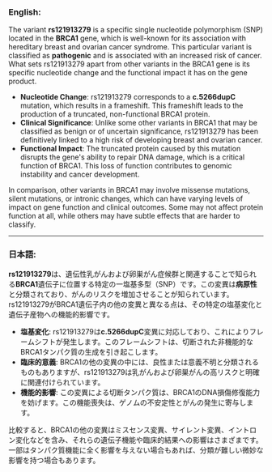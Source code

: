 ### English:
The variant **rs121913279** is a specific single nucleotide polymorphism (SNP) located in the **BRCA1** gene, which is well-known for its association with hereditary breast and ovarian cancer syndrome. This particular variant is classified as **pathogenic** and is associated with an increased risk of cancer. What sets rs121913279 apart from other variants in the BRCA1 gene is its specific nucleotide change and the functional impact it has on the gene product.

- **Nucleotide Change**: rs121913279 corresponds to a **c.5266dupC** mutation, which results in a frameshift. This frameshift leads to the production of a truncated, non-functional BRCA1 protein.
- **Clinical Significance**: Unlike some other variants in BRCA1 that may be classified as benign or of uncertain significance, rs121913279 has been definitively linked to a high risk of developing breast and ovarian cancer.
- **Functional Impact**: The truncated protein caused by this mutation disrupts the gene's ability to repair DNA damage, which is a critical function of BRCA1. This loss of function contributes to genomic instability and cancer development.

In comparison, other variants in BRCA1 may involve missense mutations, silent mutations, or intronic changes, which can have varying levels of impact on gene function and clinical outcomes. Some may not affect protein function at all, while others may have subtle effects that are harder to classify.

---

### 日本語:
**rs121913279**は、遺伝性乳がんおよび卵巣がん症候群と関連することで知られる**BRCA1**遺伝子に位置する特定の一塩基多型（SNP）です。この変異は**病原性**と分類されており、がんのリスクを増加させることが知られています。rs121913279がBRCA1遺伝子内の他の変異と異なる点は、その特定の塩基変化と遺伝子産物への機能的影響です。

- **塩基変化**: rs121913279は**c.5266dupC**変異に対応しており、これによりフレームシフトが発生します。このフレームシフトは、切断された非機能的なBRCA1タンパク質の生成を引き起こします。
- **臨床的意義**: BRCA1の他の変異の中には、良性または意義不明と分類されるものもありますが、rs121913279は乳がんおよび卵巣がんの高リスクと明確に関連付けられています。
- **機能的影響**: この変異による切断タンパク質は、BRCA1のDNA損傷修復能力を妨げます。この機能喪失は、ゲノムの不安定性とがんの発生に寄与します。

比較すると、BRCA1の他の変異はミスセンス変異、サイレント変異、イントロン変化などを含み、それらの遺伝子機能や臨床的結果への影響はさまざまです。一部はタンパク質機能に全く影響を与えない場合もあれば、分類が難しい微妙な影響を持つ場合もあります。
